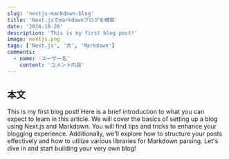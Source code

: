 ```yaml
---
slug: 'nextjs-markdown-blog'
title: 'Next.jsでmarkdownブログを構築'
date: '2024-10-26'
description: 'This is my first blog post!'
image: nextjs.png
tags: ['Next.js', '犬', 'Markdown']
comments:
  - name: 'ユーザー名'
    content: 'コメント内容'
---
```


## 本文

This is my first blog post! Here is a brief introduction to what you can expect to learn in this article. We will cover the basics of setting up a blog using Next.js and Markdown. You will find tips and tricks to enhance your blogging experience. Additionally, we'll explore how to structure your posts effectively and how to utilize various libraries for Markdown parsing. Let's dive in and start building your very own blog!
